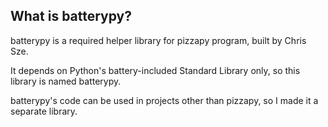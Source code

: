 What is batterypy?
--------------------
batterypy is a required helper library for pizzapy program, built by Chris Sze. 

It depends on Python's battery-included Standard Library only, so this library is named batterypy.

batterypy's code can be used in projects other than pizzapy, so I made it a separate library.

